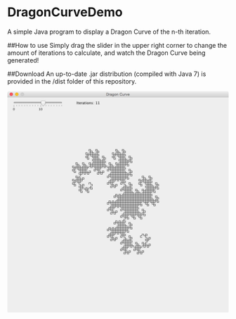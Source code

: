 # DragonCurveDemo
A simple Java program to display a Dragon Curve of the n-th iteration.

##How to use
Simply drag the slider in the upper right corner to change the amount of iterations to calculate, and watch the Dragon Curve being generated!

##Download
An up-to-date .jar distribution (compiled with Java 7) is provided in the /dist folder of this repository.

![Screenshot](screenshot.jpg)
